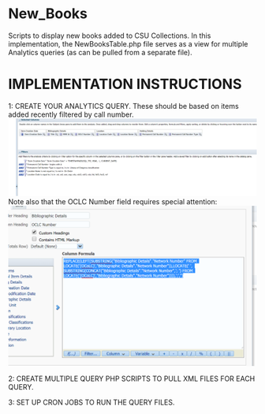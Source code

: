 # New_Books
Scripts to display new books added to CSU Collections.  In this implementation, the NewBooksTable.php file serves as a view for multiple Analytics queries (as can be pulled from a separate file).
# IMPLEMENTATION INSTRUCTIONS
1: CREATE YOUR ANALYTICS QUERY.  These should be based on items added recently filtered by call number.
![new books query](https://github.com/CSU-ULMS/New_Books/blob/master/A_Query.PNG)
Note also that the OCLC Number field requires special attention:
![oclc field](https://github.com/CSU-ULMS/New_Books/blob/master/OCLC_Number.PNG)

2: CREATE MULTIPLE QUERY PHP SCRIPTS TO PULL XML FILES FOR EACH QUERY.

3: SET UP CRON JOBS TO RUN THE QUERY FILES. 

